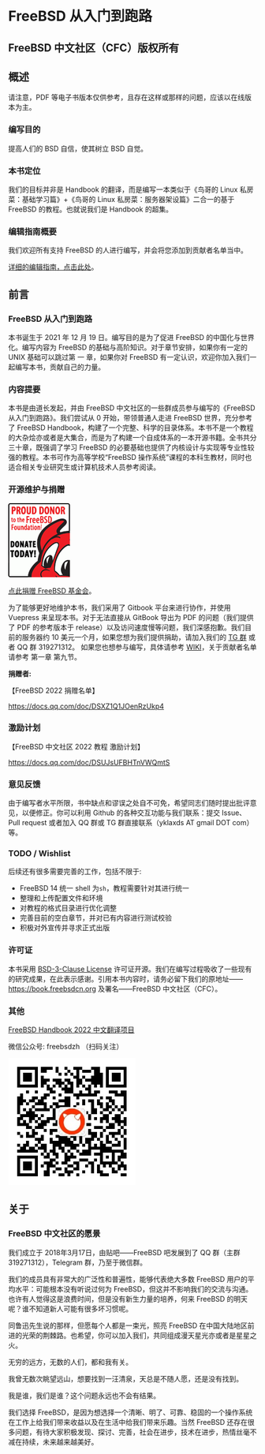 # FreeBSD 从入门到跑路
## FreeBSD 中文社区（CFC）版权所有

## 概述

请注意，PDF 等电子书版本仅供参考，且存在这样或那样的问题，应该以在线版本为主。

### 编写目的

提高人们的 BSD 自信，使其树立 BSD 自觉。

### 本书定位

我们的目标并非是 Handbook 的翻译，而是编写一本类似于《鸟哥的 Linux 私房菜：基础学习篇》+《鸟哥的 Linux 私房菜：服务器架设篇》二合一的基于 FreeBSD 的教程。也就说我们是 Handbook 的超集。

### 编辑指南概要

我们欢迎所有支持 FreeBSD 的人进行编写，并会将您添加到贡献者名单当中。

[详细的编辑指南，点击此处](https://github.com/FreeBSD-Ask/FreeBSD-Ask/wiki)。

## 前言

### FreeBSD 从入门到跑路

本书诞生于 2021 年 12 月 19 日。编写目的是为了促进 FreeBSD 的中国化与世界化。编写内容为 FreeBSD 的基础与高阶知识。对于章节安排，如果你有一定的 UNIX 基础可以跳过第 一 章，如果你对 FreeBSD 有一定认识，欢迎你加入我们一起编写本书，贡献自己的力量。

### 内容提要

本书是由道长发起，并由 FreeBSD 中文社区的一些群成员参与编写的《FreeBSD 从入门到跑路》。我们尝试从 0 开始，带领普通人走进 FreeBSD 世界，充分参考了 FreeBSD Handbook，构建了一个完整、科学的目录体系。本书不是一个教程的大杂烩亦或者是大集合，而是为了构建一个自成体系的一本开源书籍。全书共分三十章，既强调了学习 FreeBSD 的必要基础也提供了内核设计与实现等专业性较强的教程。本书可作为高等学校“FreeBSD 操作系统”课程的本科生教材，同时也适合相关专业研究生或计算机技术人员参考阅读。

### 开源维护与捐赠

![](./.gitbook/assets/proud_donor.gif)

[点此捐赠 FreeBSD 基金会](https://freebsdfoundation.org/donate)。

为了能够更好地维护本书，我们采用了 Gitbook 平台来进行协作，并使用 Vuepress 来呈现本书。对于无法直接从 GitBook 导出为 PDF 的问题（我们提供了 PDF 的参考版本于 release）以及访问速度慢等问题，我们深感抱歉。我们目前的服务器约 10 美元一个月，如果您想为我们提供捐助，请加入我们的 [TG 群](https://t.me/freebsdba) 或者 QQ 群 319271312。 如果您也想参与编写，具体请参考 [WIKI](https://github.com/FreeBSD-Ask/FreeBSD-Ask/wiki/%E3%80%8AFreeBSD-%E4%BB%8E%E5%85%A5%E9%97%A8%E5%88%B0%E8%B7%91%E8%B7%AF%E3%80%8B%E7%BC%96%E8%BE%91%E6%8C%87%E5%8D%97)，关于贡献者名单请参考 第一章 第九节。

**捐赠者:**

【FreeBSD 2022 捐赠名单】

<https://docs.qq.com/doc/DSXZ1Q1JOenRzUkp4>

### 激励计划

【FreeBSD 中文社区 2022 教程 激励计划】

<https://docs.qq.com/doc/DSUJsUFBHTnVWQmtS>

### 意见反馈

由于编写者水平所限，书中缺点和谬误之处自不可免，希望同志们随时提出批评意见，以便修正。你可以利用 Github 的各种交互功能与我们联系：提交 Issue、Pull request 或者加入 QQ 群或 TG 群直接联系（yklaxds AT gmail DOT com）等。

### TODO / Wishlist

后续还有很多需要完善的工作，包括不限于:

- FreeBSD 14 统一 shell 为`sh`，教程需要针对其进行统一
- 整理和上传配置文件和环境
- 对教程的格式目录进行优化调整
- 完善目前的空白章节，并对已有内容进行测试校验
- 积极对外宣传并寻求正式出版

### 许可证

本书采用 [BSD-3-Clause License](LICENSE/) 许可证开源。我们在编写过程吸收了一些现有的研究成果，在此表示感谢。引用本书内容时，请务必留下我们的原地址——https://book.freebsdcn.org 及署名——FreeBSD 中文社区（CFC）。

### 其他

[FreeBSD Handbook 2022 中文翻译项目](https://handbook.freebsdcn.org)

微信公众号: freebsdzh （扫码关注）

![](./.gitbook/assets/qrcode_for_gh_3b263cc9b20b_258.jpg)

## 关于

### FreeBSD 中文社区的愿景

我们成立于 2018年3月17日，由贴吧——FreeBSD 吧发展到了 QQ 群（主群 319271312），Telegram 群，乃至于微信群。

我们的成员具有非常大的广泛性和普遍性，能够代表绝大多数 FreeBSD 用户的平均水平：可能根本没有听说过何为 FreeBSD，但这并不影响我们的交流与沟通。也许有人觉得这是浪费时间，但是没有新生力量的培养，何来 FreeBSD 的明天呢？谁不知道新人可能有很多坏习惯呢。

同鲁迅先生说的那样，但愿每个人都是一束光，照亮 FreeBSD 在中国大陆地区前进的光荣的荆棘路。也希望，你可以加入我们，共同组成漫天星光亦或者是星星之火。

无穷的远方，无数的人们，都和我有关。

我曾无数次眺望远山，想要找到一汪清泉，天总是不随人愿，还是没有找到。

我是谁，我们是谁？这个问题永远也不会有结果。

我们选择 FreeBSD，是因为想选择一个清晰、明了、可靠、稳固的一个操作系统在工作上给我们带来收益以及在生活中给我们带来乐趣。当然 FreeBSD 还存在很多问题，有待大家积极发现、探讨、完善，社会在进步，技术在进步，热情丝毫不减在持续，未来越来越美好。
